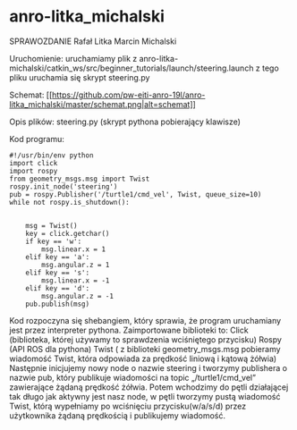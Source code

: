 # anro-litka_michalski
SPRAWOZDANIE
Rafał Litka
Marcin Michalski

Uruchomienie:
uruchamiamy plik z anro-litka-michalski/catkin_ws/src/beginner_tutorials/launch/steering.launch
z tego pliku uruchamia się skrypt steering.py


Schemat:
[[https://github.com/pw-eiti-anro-19l/anro-litka_michalski/master/schemat.png|alt=schemat]]

Opis plików:
steering.py (skrypt pythona pobierający klawisze)

Kod programu:
 
 
	#!/usr/bin/env python
	import click
	import rospy
	from geometry_msgs.msg import Twist 
	rospy.init_node('steering')
	pub = rospy.Publisher('/turtle1/cmd_vel', Twist, queue_size=10)
	while not rospy.is_shutdown():
	

	    msg = Twist()
	    key = click.getchar()
	    if key == 'w':
	        msg.linear.x = 1
	    elif key == 'a':
	        msg.angular.z = 1
	    elif key == 's':
	        msg.linear.x = -1
	    elif key == 'd':
	        msg.angular.z = -1
	    pub.publish(msg)

Kod rozpoczyna się shebangiem, który sprawia, że program uruchamiany jest przez interpreter pythona.
Zaimportowane biblioteki to:
Click (biblioteka, której używamy to sprawdzenia wciśniętego przycisku)
Rospy (API ROS dla pythona)
Twist ( z biblioteki geometry_msgs.msg  pobieramy wiadomość Twist, która odpowiada za prędkość  liniową i kątową żółwia)
Następnie inicjujemy nowy node o nazwie steering i tworzymy publishera o nazwie pub, który publikuje wiadomości na topic „/turtle1/cmd_vel” zawierające żądaną prędkość żółwia.
Potem wchodzimy do pętli działającej tak długo jak aktywny jest nasz node, w pętli tworzymy pustą wiadomość Twist, którą wypełniamy po wciśnięciu przycisku(w/a/s/d) przez użytkownika żądaną prędkością i publikujemy wiadomość.


